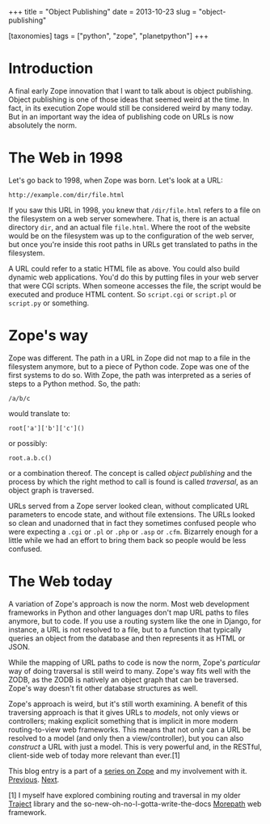 +++
title = "Object Publishing"
date = 2013-10-23
slug = "object-publishing"

[taxonomies]
tags = ["python", "zope", "planetpython"]
+++

# Introduction

A final early Zope innovation that I want to talk about is object
publishing. Object publishing is one of those ideas that seemed weird at
the time. In fact, in its execution Zope would still be considered weird
by many today. But in an important way the idea of publishing code on
URLs is now absolutely the norm.

# The Web in 1998

Let's go back to 1998, when Zope was born. Let's look at a URL:

    http://example.com/dir/file.html

If you saw this URL in 1998, you knew that `/dir/file.html` refers to a
file on the filesystem on a web server somewhere. That is, there is an
actual directory `dir`, and an actual file `file.html`. Where the root
of the website would be on the filesystem was up to the configuration of
the web server, but once you're inside this root paths in URLs get
translated to paths in the filesystem.

A URL could refer to a static HTML file as above. You could also build
dynamic web applications. You'd do this by putting files in your web
server that were CGI scripts. When someone accesses the file, the script
would be executed and produce HTML content. So `script.cgi` or
`script.pl` or `script.py` or something.

# Zope's way

Zope was different. The path in a URL in Zope did not map to a file in
the filesystem anymore, but to a piece of Python code. Zope was one of
the first systems to do so. With Zope, the path was interpreted as a
series of steps to a Python method. So, the path:

    /a/b/c

would translate to:

    root['a']['b']['c']()

or possibly:

    root.a.b.c()

or a combination thereof. The concept is called _object publishing_ and
the process by which the right method to call is found is called
_traversal_, as an object graph is traversed.

URLs served from a Zope server looked clean, without complicated URL
parameters to encode state, and without file extensions. The URLs looked
so clean and unadorned that in fact they sometimes confused people who
were expecting a `.cgi` or `.pl` or `.php` or `.asp` or `.cfm`.
Bizarrely enough for a little while we had an effort to bring them back
so people would be less confused.

# The Web today

A variation of Zope's approach is now the norm. Most web development
frameworks in Python and other languages don't map URL paths to files
anymore, but to code. If you use a routing system like the one in
Django, for instance, a URL is not resolved to a file, but to a function
that typically queries an object from the database and then represents
it as HTML or JSON.

While the mapping of URL paths to code is now the norm, Zope's
_particular_ way of doing traversal is still weird to many. Zope's way
fits well with the ZODB, as the ZODB is natively an object graph that
can be traversed. Zope's way doesn't fit other database structures as
well.

Zope's approach is weird, but it's still worth examining. A benefit of
this traversing approach is that it gives URLs to _models_, not only
views or controllers; making explicit something that is implicit in more
modern routing-to-view web frameworks. This means that not only can a
URL be resolved to a model (and only then a view/controller), but you
can also _construct_ a URL with just a model. This is very powerful and,
in the RESTful, client-side web of today more relevant than ever.[1]

This blog entry is a part of a [series on
Zope](/posts/my-exit-from-zope) and my
involvement with it.
[Previous](/posts/the-weirdness-of-zope).
[Next](/posts/renewing-zope).

[1] I myself have explored combining routing and traversal in my older
[Traject](https://pypi.python.org/pypi/traject) library and the
so-new-oh-no-I-gotta-write-the-docs
[Morepath](https://github.com/morepath/morepath) web framework.
